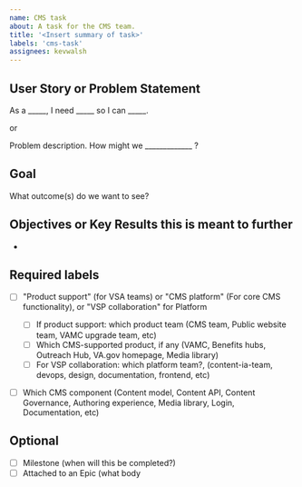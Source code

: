 ```yaml
---
name: CMS task
about: A task for the CMS team.
title: '<Insert summary of task>'
labels: 'cms-task'
assignees: kevwalsh
---
```


## User Story or Problem Statement

As a _____, I need _____ so I can _____.

or

Problem description. How might we _____________ ?

## Goal
What outcome(s) do we want to see?

## Objectives or Key Results this is meant to further
* <OKR>

## Required labels
- [ ] "Product support" (for VSA teams) or "CMS platform" (For core CMS functionality), or "VSP collaboration" for Platform
  - [ ] If product support: which product team (CMS team, Public website team, VAMC upgrade team, etc)
  - [ ] Which CMS-supported product, if any (VAMC, Benefits hubs, Outreach Hub, VA.gov homepage, Media library)
  - [ ] For VSP collaboration: which platform team?, (content-ia-team, devops, design, documentation, frontend, etc)
- [ ] Which CMS component (Content model, Content API, Content Governance, Authoring experience, Media library, Login, Documentation, etc)


## Optional
- [ ] Milestone (when will this be completed?)
- [ ] Attached to an Epic (what body